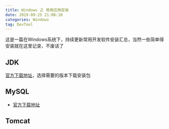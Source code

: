 ```yaml
---
title: Windows 之 常用应用安装
date: 2019-09-25 21:08:10
categories: Windows
tag: DevTool
---
```


这是一篇在Windows系统下，持续更新常用开发软件安装汇总，当然一些简单得安装就在这里记录，不废话了

## JDK

[官方下载地址](https://www.oracle.com/technetwork/java/javase/downloads/index.html)，选择需要的版本下载安装包

## MySQL

* [官方下载地址](https://dev.mysql.com/downloads/)

## Tomcat

